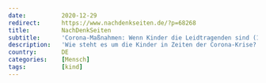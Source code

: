 ```yaml
---
date:          2020-12-29
redirect:      https://www.nachdenkseiten.de/?p=68268
title:         NachDenkSeiten
subtitle:      'Corona-Maßnahmen: Wenn Kinder die Leidtragenden sind (1/2)'
description:   'Wie steht es um die Kinder in Zeiten der Corona-Krise? Wie handeln die Verantwortlichen in der Politik, wenn es um das Wohl und den Schutz der Kinder geht? In einem zweiteiligen NachDenkSeiten-Interview betont der Kindheitswissenschaftler Michael Klundt, dass Kinder und Jugendliche zu den am stärksten Betroffenen von Corona und den Maßnahmen geworden sind. „Die meisten politischen Verantwortli ...'
country:       DE
categories:    [Mensch]
tags:          [kind]
---
```

